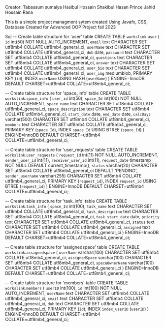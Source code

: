 Creator:
Tabassum sumaiya
Hasibul Hossain
Shakibul Hasan Prince
Jahid Hossain Rana

This is a simple project managment sytem 
created Using Javafx, CSS, Database
Created for Advanced OOP Project  fall 2023



Sql
-- Create table structure for 'user' table
CREATE TABLE `workslink`.`user` (
  `id` int(50) NOT NULL AUTO_INCREMENT,
  `email` text CHARACTER SET utf8mb4 COLLATE utf8mb4_general_ci,
  `userName` text CHARACTER SET utf8mb4 COLLATE utf8mb4_general_ci,
  `dob` date,
  `password` text CHARACTER SET utf8mb4 COLLATE utf8mb4_general_ci,
  `questions` text CHARACTER SET utf8mb4 COLLATE utf8mb4_general_ci,
  `answer` text CHARACTER SET utf8mb4 COLLATE utf8mb4_general_ci,
  `user_bio` text CHARACTER SET utf8mb4 COLLATE utf8mb4_general_ci,
  `user_img` mediumblob,
  PRIMARY KEY (`id`),
  INDEX `userName` USING HASH (`userName`)
) ENGINE=InnoDB DEFAULT CHARSET=utf8mb4 COLLATE=utf8mb4_general_ci;



-- Create table structure for 'space_info' table
CREATE TABLE `workslink`.`space_info` (
  `user_id` int(50),
  `space_Id` int(100) NOT NULL AUTO_INCREMENT,
  `space_name` text CHARACTER SET utf8mb4 COLLATE utf8mb4_general_ci,
  `space_description` text CHARACTER SET utf8mb4 COLLATE utf8mb4_general_ci,
  `start_date` date,
  `end_date` date,
  `calcDays` varchar(500) CHARACTER SET utf8mb4 COLLATE utf8mb4_general_ci,
  `members` text CHARACTER SET utf8mb4 COLLATE utf8mb4_general_ci,
  PRIMARY KEY (`space_Id`),
  INDEX `space_Id` USING BTREE (`space_Id`)
) ENGINE=InnoDB DEFAULT CHARSET=utf8mb4 COLLATE=utf8mb4_general_ci;

-- Create table structure for 'user_requests' table
CREATE TABLE `workslink`.`user_requests` (
  `request_id` int(11) NOT NULL AUTO_INCREMENT,
  `sender_user_id` int(11),
  `receiver_user_id` int(11),
  `request_date` timestamp NOT NULL DEFAULT current_timestamp(),
  `status` varchar(20) CHARACTER SET utf8mb4 COLLATE utf8mb4_general_ci DEFAULT 'PENDING',
  `sender_username` varchar(255) CHARACTER SET utf8mb4 COLLATE utf8mb4_general_ci,
  PRIMARY KEY (`request_id`),
  INDEX `request_id` USING BTREE (`request_id`)
) ENGINE=InnoDB DEFAULT CHARSET=utf8mb4 COLLATE=utf8mb4_general_ci;

-- Create table structure for 'task_info' table
CREATE TABLE `workslink`.`task_info` (
  `space_Id` int(100),
  `task_name` text CHARACTER SET utf8mb4 COLLATE utf8mb4_general_ci,
  `task_description` text CHARACTER SET utf8mb4 COLLATE utf8mb4_general_ci,
  `task_start_date` date,
  `priority` text CHARACTER SET utf8mb4 COLLATE utf8mb4_general_ci,
  `status` text CHARACTER SET utf8mb4 COLLATE utf8mb4_general_ci,
  `assigned` text CHARACTER SET utf8mb4 COLLATE utf8mb4_general_ci
) ENGINE=InnoDB DEFAULT CHARSET=utf8mb4 COLLATE=utf8mb4_general_ci;

-- Create table structure for 'assignedspace' table
CREATE TABLE `workslink`.`assignedspace` (
  `userName` varchar(100) CHARACTER SET utf8mb4 COLLATE utf8mb4_general_ci,
  `assignedSpace` varchar(100) CHARACTER SET utf8mb4 COLLATE utf8mb4_general_ci,
  `spaceOwnerName` varchar(100) CHARACTER SET utf8mb4 COLLATE utf8mb4_general_ci
) ENGINE=InnoDB DEFAULT CHARSET=utf8mb4 COLLATE=utf8mb4_general_ci;

-- Create table structure for 'members' table
CREATE TABLE `workslink`.`members` (
  `userID` int(100),
  `id` int(100) NOT NULL AUTO_INCREMENT,
  `userName` text CHARACTER SET utf8mb4 COLLATE utf8mb4_general_ci,
  `email` text CHARACTER SET utf8mb4 COLLATE utf8mb4_general_ci,
  `dob` text CHARACTER SET utf8mb4 COLLATE utf8mb4_general_ci,
  PRIMARY KEY (`id`),
  INDEX `index_userID` (`userID`)
) ENGINE=InnoDB DEFAULT CHARSET=utf8mb4 COLLATE=utf8mb4_general_ci;
